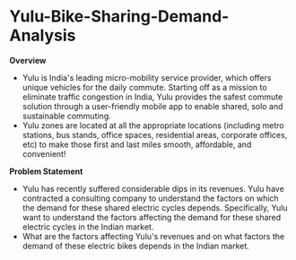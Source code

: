 # Yulu-Bike-Sharing-Demand-Analysis

**Overview**
*  Yulu is India's leading micro-mobility service provider, which offers unique vehicles for the daily commute. Starting off as a mission to eliminate traffic congestion in India, Yulu provides the safest commute solution through a user-friendly mobile app to enable shared, solo and sustainable commuting.
*  Yulu zones are located at all the appropriate locations (including metro stations, bus stands, office spaces, residential areas, corporate offices, etc) to make those first and last miles smooth, affordable, and convenient!

**Problem Statement**
*  Yulu has recently suffered considerable dips in its revenues. Yulu have contracted a consulting company to understand the factors on which the demand for these shared electric cycles depends. Specifically, Yulu want to understand the factors affecting the demand for these shared electric cycles in the Indian market.
*  What are the factors affecting Yulu's revenues and on what factors the demand of these electric bikes depends in the Indian market.
